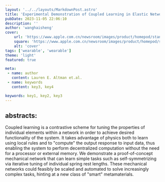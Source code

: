 ```yaml
---
layout: '../../layouts/MarkdownPost.astro'
title: 'Experimental Demonstration of Coupled Learning in Elastic Networks'
pubDate: 2023-11-05 22:06:10
description: ''
author: 'wanghaisheng'
cover:
    url: 'https://www.apple.com.cn/newsroom/images/product/homepod/standard/Apple-HomePod-hero-230118_big.jpg.large_2x.jpg'
    square: 'https://www.apple.com.cn/newsroom/images/product/homepod/standard/Apple-HomePod-hero-230118_big.jpg.large_2x.jpg'
    alt: 'cover'
tags: ['wearable', 'wearable'] 
theme: 'light'
featured: true

meta:
 - name: author
   content: Lauren E. Altman et.al.
 - name: keywords
   content: key3, key4

keywords: key1, key2, key3
---
```


## abstracts:
Coupled learning is a contrastive scheme for tuning the properties of individual elements within a network in order to achieve desired functionality of the system. It takes advantage of physics both to learn using local rules and to "compute" the output response to input data, thus enabling the system to perform decentralized computation without the need for a processor or external memory. We demonstrate a proof-of-concept mechanical network that can learn simple tasks such as self-symmetrizing via iterative tuning of individual spring rest lengths. These mechanical networks could feasibly be scaled and automated to solve increasingly complex tasks, hinting at a new class of "smart" metamaterials.
